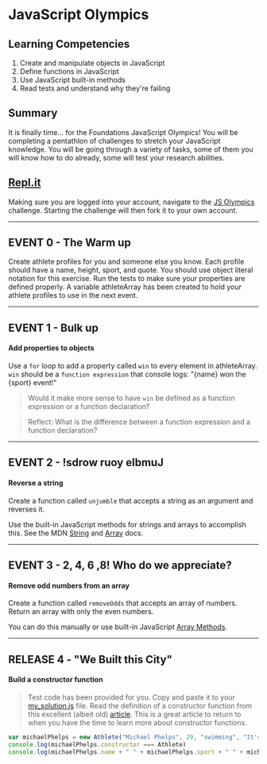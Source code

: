 # JavaScript Olympics

## Learning Competencies
1. Create and manipulate objects in JavaScript
2. Define functions in JavaScript
3. Use JavaScript built-in methods
4. Read tests and understand why they're failing


## Summary
It is finally time... for the Foundations JavaScript Olympics! You will be completing a pentathlon of challenges to stretch your JavaScript knowledge. You will be going through a variety of tasks, some of them you will know how to do already, some will test your research abilities.

## [Repl.it](https://repl.it/@devacademy)
Making sure you are logged into your account, navigate to the [JS Olympics](https://repl.it/@devacademy/JS-Olympics) challenge. Starting the challenge will then fork it to your own account.


----

## EVENT 0 - The Warm up

Create athlete profiles for you and someone else you know. Each profile should have a name, height, sport, and quote. You should use object literal notation for this exercise. Run the tests to make sure your properties are defined properly. A variable athleteArray has been created to hold your athlete profiles to use in the next event. 

----
## EVENT 1 - Bulk up
#### Add properties to objects

Use a `for` loop to add a property called `win` to every element in athleteArray. `win` should be a `function expression` that console logs: "{name} won the {sport} event!"

> Would it make more sense to have `win` be defined as a function expression or a function declaration?

> Reflect: What is the difference between a function expression and a function declaration?

----
## EVENT 2 - !sdrow ruoy elbmuJ
#### Reverse a string

Create a function called `unjumble` that accepts a string as an argument and reverses it.

Use the built-in JavaScript methods for strings and arrays to accomplish this. See the MDN [String](https://developer.mozilla.org/en-US/docs/Web/JavaScript/Reference/Global_Objects/String) and [Array](https://developer.mozilla.org/en-US/docs/Web/JavaScript/Reference/Global_Objects/Array/filter) docs.

----
## EVENT 3 - 2, 4, 6 ,8! Who do we appreciate?
#### Remove odd numbers from an array

Create a function called `removeOdds` that accepts an array of numbers. Return an array with only the even numbers.

You can do this manually or use built-in JavaScript [Array Methods](https://developer.mozilla.org/en-US/docs/Web/JavaScript/Reference/Global_Objects/Array/filter).


----
## RELEASE 4 - "We Built this City"
#### Build a constructor function

> Test code has been provided for you. Copy and paste it to your [my_solution.js](my_solution.js) file. Read the definition of a constructor function from this excellent (albeit old) [article](http://code.tutsplus.com/tutorials/the-basics-of-object-oriented-javascript--net-7670). This is a great article to return to when you have the time to learn more about constructor functions.

```javascript
var michaelPhelps = new Athlete("Michael Phelps", 29, "swimming", "It's medicinal I swear!")
console.log(michaelPhelps.constructor === Athlete)
console.log(michaelPhelps.name + " " + michaelPhelps.sport + " " + michaelPhelps.quote)
```
